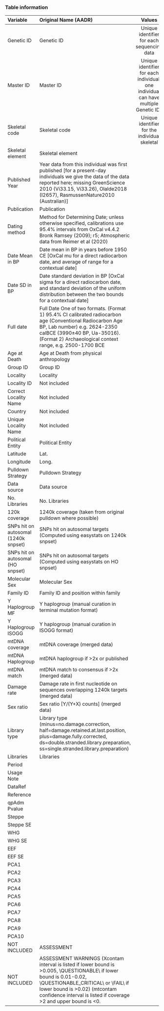 ### Table information

| Variable | Original Name (AADR) | Values |
| :-------- | :-------------------- | :------: |
| Genetic ID | Genetic ID | Unique identifier for each sequencing data |
| Master ID | Master ID | Unique identifier for each individual, one individual can have multiple Genetic IDs |
| Skeletal code | Skeletal code | Unique identifier for the individual skeletal |
| Skeletal element |	 Skeletal element |
| Published Year |	 Year data from this individual was first published [for a present-day individuals we give the data of the data reported here; missing GreenScience 2010 (Vi33.15, Vi33.26), Olalde2018 (I2657), RasmussenNature2010 (Australian)] |
| Publication |	 Publication |
| Dating method |	 Method for Determining Date; unless otherwise specified, calibrations use 95.4% intervals from OxCal v4.4.2 Bronk Ramsey (2009); r5; Atmospheric data from Reimer et al (2020) |
| Date Mean in BP |	 Date mean in BP in years before 1950 CE [OxCal mu for a direct radiocarbon date, and average of range for a contextual date] |
| Date SD in BP |	 Date standard deviation in BP [OxCal sigma for a direct radiocarbon date, and standard deviation of the uniform distribution between the two bounds for a contextual date] |
| Full date |	 Full Date One of two formats. (Format 1) 95.4% CI calibrated radiocarbon age (Conventional Radiocarbon Age BP, Lab number) e.g. 2624-2350 calBCE (3990±40 BP, Ua-35016). (Format 2) Archaeological context range, e.g. 2500-1700 BCE |
| Age at Death |	 Age at Death from physical anthropology |
| Group ID |	 Group ID |
| Locality |	 Locality |
| Locality ID |	 Not included |
| Correct Locality Name |	 Not included |
| Country |	 Not included |
| Unique Locality Name |	 Not included |
| Political Entity |	 Political Entity |
| Latitude |	 Lat. |
| Longitude |	 Long. |
| Pulldown Strategy |	 Pulldown Strategy |
| Data source |	 Data source |
| No. Libraries |	 No. Libraries |
| 120k coverage |	 1240k coverage (taken from original pulldown where possible) |
| SNPs hit on autosomal (1240k snpset)|	 SNPs hit on autosomal targets (Computed using easystats on 1240k snpset) |
| SNPs hit on autosomal (HO snpset) |	 SNPs hit on autosomal targets (Computed using easystats on HO snpset) |
| Molecular Sex |	 Molecular Sex |
| Family ID |	 Family ID and position within family |
| Y Haplogroup MF |	 Y haplogroup (manual curation in terminal mutation format) |
| Y Haplogroup ISOGG |	 Y haplogroup (manual curation in ISOGG format) |
| mtDNA coverage |	 mtDNA coverage (merged data) |
| mtDNA Haplogroup |	 mtDNA haplogroup if >2x or published |
| mtDNA match |	 mtDNA match to consensus if >2x (merged data) |
| Damage rate |	 Damage rate in first nucleotide on sequences overlapping 1240k targets (merged data) |
| Sex ratio |	 Sex ratio [Y/(Y+X) counts] (merged data) |
| Library type |	 Library type (minus=no.damage.correction, half=damage.retained.at.last.position, plus=damage.fully.corrected, ds=double.stranded.library.preparation, ss=single.stranded.library.preparation) |
| Libraries |	 Libraries |
| Period |	
| Usage Note |	
| DataRef |	
| Reference |	
| qpAdm Pvalue |	
| Steppe |	
| Steppe SE |	
| WHG |	
| WHG SE |	
| EEF |	
| EEF SE |	
| PCA1 |	
| PCA2 |	
| PCA3 |	
| PCA4 |	
| PCA5 |	
| PCA6 |	
| PCA7 |	
| PCA8 |	
| PCA9 |	
| PCA10 |	
| NOT INCLUDED |	 ASSESSMENT |
| NOT INCLUDED |	 ASSESSMENT WARNINGS (Xcontam interval is listed if lower bound is >0.005, \QUESTIONABLE\ if lower bound is 0.01-0.02, \QUESTIONABLE_CRITICAL\ or \FAIL\ if lower bound is >0.02) (mtcontam confidence interval is listed if coverage >2 and upper bound is <0.|

